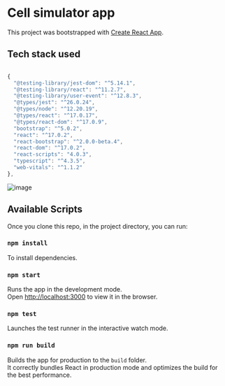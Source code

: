 # Cell simulator app

This project was bootstrapped with [Create React App](https://github.com/facebook/create-react-app).

## Tech stack used

```jsx

{
  "@testing-library/jest-dom": "^5.14.1",
  "@testing-library/react": "^11.2.7",
  "@testing-library/user-event": "^12.8.3",
  "@types/jest": "^26.0.24",
  "@types/node": "^12.20.19",
  "@types/react": "^17.0.17",
  "@types/react-dom": "^17.0.9",
  "bootstrap": "^5.0.2",
  "react": "^17.0.2",
  "react-bootstrap": "^2.0.0-beta.4",
  "react-dom": "^17.0.2",
  "react-scripts": "4.0.3",
  "typescript": "^4.3.5",
  "web-vitals": "^1.1.2"
},

```

![image](https://user-images.githubusercontent.com/72534324/129123681-d6624450-686c-4117-9f28-942a4b5bca45.png)


## Available Scripts

Once you clone this repo, in the project directory, you can run:

### `npm install`

To install dependencies.

### `npm start`

Runs the app in the development mode.\
Open [http://localhost:3000](http://localhost:3000) to view it in the browser. 

### `npm test`

Launches the test runner in the interactive watch mode.

### `npm run build`

Builds the app for production to the `build` folder.\
It correctly bundles React in production mode and optimizes the build for the best performance. 

